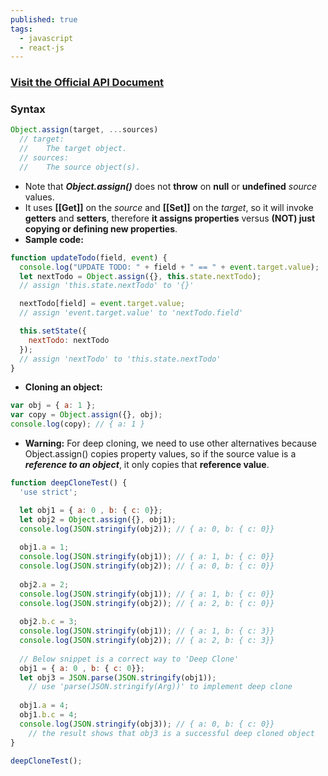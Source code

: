```yaml
---
published: true
tags:
  - javascript
  - react-js
---
```

### [Visit the Official API Document](https://developer.mozilla.org/en-US/docs/Web/JavaScript/Reference/Global_Objects/Object/assign)


### Syntax

```javascript
Object.assign(target, ...sources)
  // target:
  //    The target object.
  // sources:
  //    The source object(s).

```

* Note that **_Object.assign()_** does not **throw** on **null** or **undefined** _source_ values.
* It uses **[[Get]]** on the _source_ and **[[Set]]** on the _target_, so it will invoke **getters** and **setters**, therefore **it assigns properties** versus **(NOT) just copying or defining new properties**.
* **Sample code:**

```javascript
function updateTodo(field, event) {
  console.log("UPDATE TODO: " + field + " == " + event.target.value);
  let nextTodo = Object.assign({}, this.state.nextTodo);
  // assign 'this.state.nextTodo' to '{}'

  nextTodo[field] = event.target.value;
  // assign 'event.target.value' to 'nextTodo.field'

  this.setState({
    nextTodo: nextTodo
  });        
  // assign 'nextTodo' to 'this.state.nextTodo'
}
```

* **Cloning an object:**
```javascript
var obj = { a: 1 };
var copy = Object.assign({}, obj);
console.log(copy); // { a: 1 }
```

* **Warning:** For deep cloning, we need to use other alternatives because Object.assign() copies property values, so if the source value is a **_reference to an object_**, it only copies that **reference value**.

```javascript
function deepCloneTest() {
  'use strict';

  let obj1 = { a: 0 , b: { c: 0}};
  let obj2 = Object.assign({}, obj1);
  console.log(JSON.stringify(obj2)); // { a: 0, b: { c: 0}}
  
  obj1.a = 1;
  console.log(JSON.stringify(obj1)); // { a: 1, b: { c: 0}}
  console.log(JSON.stringify(obj2)); // { a: 0, b: { c: 0}}
  
  obj2.a = 2;
  console.log(JSON.stringify(obj1)); // { a: 1, b: { c: 0}}
  console.log(JSON.stringify(obj2)); // { a: 2, b: { c: 0}}
  
  obj2.b.c = 3;
  console.log(JSON.stringify(obj1)); // { a: 1, b: { c: 3}}
  console.log(JSON.stringify(obj2)); // { a: 2, b: { c: 3}}
  
  // Below snippet is a correct way to 'Deep Clone'
  obj1 = { a: 0 , b: { c: 0}};
  let obj3 = JSON.parse(JSON.stringify(obj1));
  	// use 'parse(JSON.stringify(Arg))' to implement deep clone
        
  obj1.a = 4;
  obj1.b.c = 4;
  console.log(JSON.stringify(obj3)); // { a: 0, b: { c: 0}}
  	// the result shows that obj3 is a successful deep cloned object
}

deepCloneTest();
```

<br />
<br />
